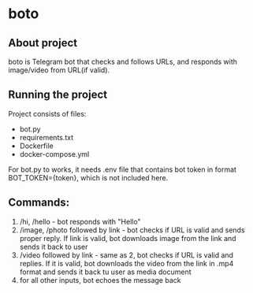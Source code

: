 # boto

## About project
boto is Telegram bot that checks and follows URLs, and responds with image/video from URL(if valid).

## Running the project
Project consists of files: 
- bot.py
- requirements.txt
- Dockerfile
- docker-compose.yml 

For bot.py to works, it needs .env file that contains bot token in format BOT_TOKEN={token}, which is not included here.

## Commands:
1. /hi, /hello - bot responds with "Hello"
2. /image, /photo followed by link - bot checks if URL is valid and sends proper reply. If link is valid, bot downloads image from the link and sends it back to user
3. /video followed by link - same as 2, bot checks if URL is valid and replies. If it is valid, bot downloads the video from the link in .mp4 format and sends it back tu user as media document
4. for all other inputs, bot echoes the message back
